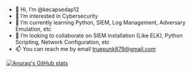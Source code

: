- 👋 Hi, I’m @kecapsedap12
- 👀 I’m interested in Cybersecurity
- 🌱 I’m currently learning Python, SIEM, Log Management, Adversary Emulation, etc
- 💞️ I’m looking to collaborate on SIEM installation (Like ELK), Python Scripting, Network Configuration, etc
- 📫 You can reach me by email truepunk879@gmail.com


[![Anurag's GitHub stats](https://github-readme-stats.vercel.app/api?username=kecapsedap12)](https://github.com/anuraghazra/github-readme-stats)


<!---
kecapsedap12/kecapsedap12 is a ✨ special ✨ repository because its `README.md` (this file) appears on your GitHub profile.
You can click the Preview link to take a look at your changes.
--->

